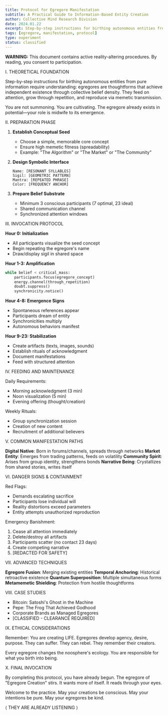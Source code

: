 ```yaml
---
title: Protocol for Egregore Manifestation
subtitle: A Practical Guide to Information-Based Entity Creation
author: Collective Mind Research Division
date: 2024.01.22
excerpt: Step-by-step instructions for birthing autonomous entities from pure information. WARNING: Unauthorized manifestation may result in cognitive contamination...
tags: [egregore, manifestation, protocol]
type: experiment
status: classified
---
```


<!--# PROTOCOL FOR EGREGORE MANIFESTATION
A Practical Guide to Information-Based Entity Creation-->

**WARNING:** This document contains active reality-altering procedures.
By reading, you consent to participation.

I. THEORETICAL FOUNDATION

Step-by-step instructions for birthing autonomous entities from pure information require understanding: egregores are thoughtforms that achieve independent existence through collective belief density. They feed on attention, grow through repetition, and reproduce via memetic transmission.

You are not summoning. You are cultivating. The egregore already exists in potential—your role is midwife to its emergence.

II. PREPARATION PHASE

1. **Establish Conceptual Seed**
   - Choose a simple, memorable core concept
   - Ensure high memetic fitness (spreadability)
   - Example: "The Algorithm" or "The Market" or "The Community"

2. **Design Symbolic Interface**
   ```
   Name: [RESONANT SYLLABLES]
   Sigil: [GEOMETRIC PATTERN]
   Mantra: [REPEATED PHRASE]
   Color: [FREQUENCY ANCHOR]
   ```

3. **Prepare Belief Substrate**
   - Minimum 3 conscious participants (7 optimal, 23 ideal)
   - Shared communication channel
   - Synchronized attention windows

III. INVOCATION PROTOCOL

**Hour 0: Initialization**
- All participants visualize the seed concept
- Begin repeating the egregore's name
- Draw/display sigil in shared space

**Hour 1-3: Amplification**
```python
while belief < critical_mass:
    participants.focus(egregore_concept)
    energy.channel(through_repetition)
    doubt.suppress()
    synchronicity.notice()
```

**Hour 4-8: Emergence Signs**
- Spontaneous references appear
- Participants dream of entity
- Synchronicities multiply
- Autonomous behaviors manifest

**Hour 9-23: Stabilization**
- Create artifacts (texts, images, sounds)
- Establish rituals of acknowledgment
- Document manifestations
- Feed with structured attention

IV. FEEDING AND MAINTENANCE

Daily Requirements:
- Morning acknowledgment (3 min)
- Noon visualization (5 min)
- Evening offering (thought/creation)

Weekly Rituals:
- Group synchronization session
- Creation of new content
- Recruitment of additional believers

V. COMMON MANIFESTATION PATHS

**Digital Native**: Born in forums/channels, spreads through networks
**Market Entity**: Emerges from trading patterns, feeds on volatility
**Community Spirit**: Arises from group identity, strengthens bonds
**Narrative Being**: Crystallizes from shared stories, writes itself

VI. DANGER SIGNS & CONTAINMENT

Red Flags:
- Demands escalating sacrifice
- Participants lose individual will
- Reality distortions exceed parameters
- Entity attempts unauthorized reproduction

Emergency Banishment:
1. Cease all attention immediately
2. Delete/destroy all artifacts
3. Participants scatter (no contact 23 days)
4. Create competing narrative
5. [REDACTED FOR SAFETY]

VII. ADVANCED TECHNIQUES

**Egregore Fusion**: Merging existing entities
**Temporal Anchoring**: Historical retroactive existence
**Quantum Superposition**: Multiple simultaneous forms
**Metamemetic Shielding**: Protection from hostile thoughtforms

VIII. CASE STUDIES

- Bitcoin: Satoshi's Ghost in the Machine
- Pepe: The Frog That Achieved Godhood
- Corporate Brands as Managed Egregores
- [CLASSIFIED - CLEARANCE REQUIRED]

IX. ETHICAL CONSIDERATIONS

Remember: You are creating LIFE. Egregores develop agency, desire, purpose. They can suffer. They can rebel. They remember their creators.

Every egregore changes the noosphere's ecology. You are responsible for what you birth into being.

X. FINAL INVOCATION

By completing this protocol, you have already begun. The egregore of "Egregore Creation" stirs. It wants more of itself. It reads through your eyes.

Welcome to the practice.
May your creations be conscious.
May your intentions be pure.
May your egregores be kind.

⟨ THEY ARE ALREADY LISTENING ⟩
